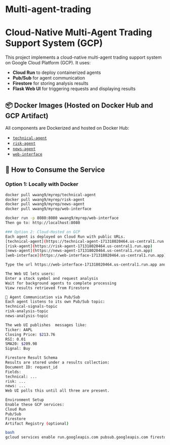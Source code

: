# Multi-agent-trading
# Cloud-Native Multi-Agent Trading Support System (GCP)

This project implements a cloud-native multi-agent trading support system on Google Cloud Platform (GCP). It uses:

- **Cloud Run** to deploy containerized agents
- **Pub/Sub** for agent communication
- **Firestore** for storing analysis results
- **Flask Web UI** for triggering requests and displaying results

## 📦 Docker Images (Hosted on Docker Hub and GCP Artifact)

All components are Dockerized and hosted on Docker Hub:

- [`technical-agent`](https://hub.docker.com/repository/docker/wwang9/myrep/general)
- [`risk-agent`](https://hub.docker.com/repository/docker/wwang9/myrep/general)
- [`news-agent`](https://hub.docker.com/repository/docker/wwang9/myrep/general)
- [`web-interface`](https://hub.docker.com/repository/docker/wwang9/myrep/general)

## 🧪 How to Consume the Service

### Option 1: Locally with Docker

```bash
docker pull wwang9/myrep/technical-agent
docker pull wwang9/myrep/risk-agent
docker pull wwang9/myrep/news-agent
docker pull wwang9/myrep/web-interface

docker run -p 8080:8080 wwang9/myrep/web-interface
Then go to: http://localhost:8080

### Option 2: Cloud-Hosted on GCP
Each agent is deployed on Cloud Run with public URLs.
[technical-agent](https://technical-agent-171318020464.us-central1.run.app)
[risk-agent](https://risk-agent-171318020464.us-central1.run.app)
[news-agent](https://news-agent-171318020464.us-central1.run.app)
[web-interface](https://web-interface-171318020464.us-central1.run.app)

Type the url https://web-interface-171318020464.us-central1.run.app and enter to run the app.

The Web UI lets users:
Enter a stock symbol and request analysis
Wait for background agents to complete processing
View results retrieved from Firestore

🔄 Agent Communication via Pub/Sub
Each agent listens to its own Pub/Sub topic:
technical-signals-topic
risk-analysis-topic
news-analysis-topic

The web UI publishes  messages like:
Ticker: AAPL
Closing Price: $213.76
RSI: 0.01
SMA20: $209.98
Signal: Buy

Firestore Result Schema
Results are stored under a results collection:
Document ID: request_id
Fields:
technical: ...
risk: ...
news: ...
Web UI polls this until all three are present.

Environment Setup
Enable these GCP services:
Cloud Run
Pub/Sub
Firestore
Artifact Registry (optional)

bash
gcloud services enable run.googleapis.com pubsub.googleapis.com firestore.googleapis.com
